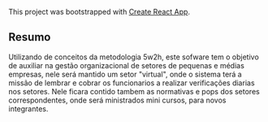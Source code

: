 This project was bootstrapped with [Create React App](https://github.com/facebook/create-react-app).

## Resumo

Utilizando de conceitos da metodologia 5w2h, este sofware tem o objetivo de auxiliar na gestão organizacional de setores de pequenas e médias empresas, nele será mantido um setor "virtual", onde o sistema terá a missão de lembrar e cobrar os funcionarios a realizar verificações diarias nos setores. Nele ficara contido tambem as normativas e pops dos setores correspondentes, onde será ministrados mini cursos, para novos integrantes.

